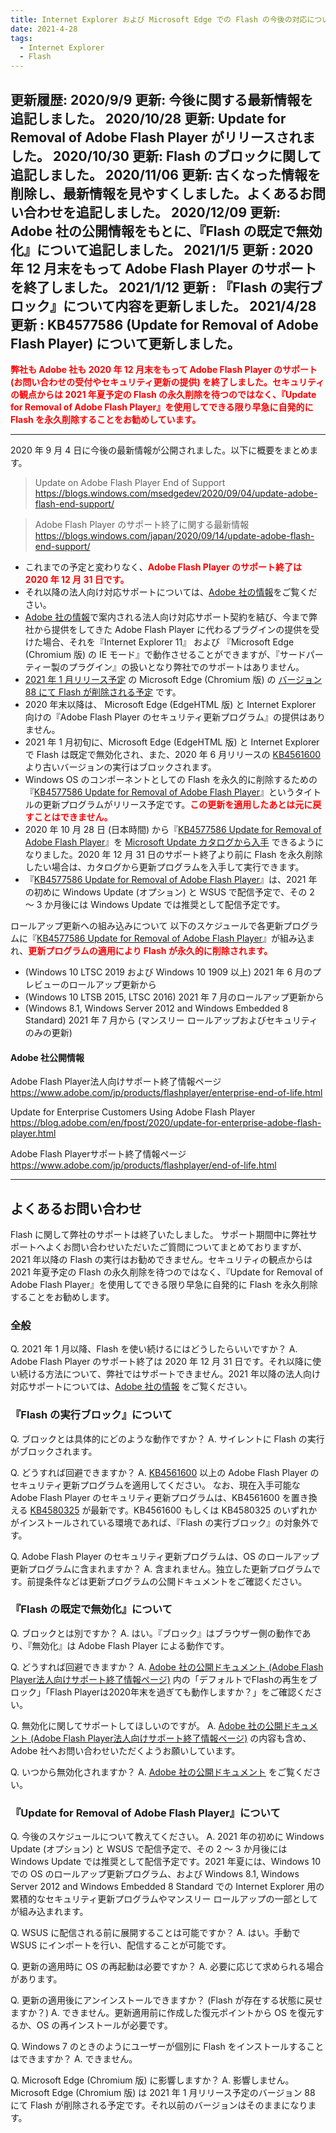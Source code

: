 ```yaml
---
title: Internet Explorer および Microsoft Edge での Flash の今後の対応について
date: 2021-4-28
tags: 
  - Internet Explorer
  - Flash
---
```


更新履歴:
2020/9/9 更新: 今後に関する最新情報を追記しました。
2020/10/28 更新: Update for Removal of Adobe Flash Player がリリースされました。
2020/10/30 更新: Flash のブロックに関して追記しました。
2020/11/06 更新: 古くなった情報を削除し、最新情報を見やすくしました。よくあるお問い合わせを追記しました。
2020/12/09 更新: Adobe 社の公開情報をもとに、『Flash の既定で無効化』について追記しました。
2021/1/5 更新 : 2020 年 12 月末をもって Adobe Flash Player のサポートを終了しました。
2021/1/12 更新 : 『Flash の実行ブロック』について内容を更新しました。
2021/4/28 更新 : KB4577586 (Update for Removal of Adobe Flash Player) について更新しました。
---

<span style="color: #ff0000;font-weight:bold;">弊社も Adobe 社も 2020 年 12 月末をもって Adobe Flash Player のサポート (お問い合わせの受付やセキュリティ更新の提供) を終了しました。セキュリティの観点からは 2021 年夏予定の Flash の永久削除を待つのではなく、『Update for Removal of Adobe Flash Player』を使用してできる限り早急に自発的に Flash を永久削除することをお勧めしています。
</span>

---

2020 年 9 月 4 日に今後の最新情報が公開されました。以下に概要をまとめます。

> Update on Adobe Flash Player End of Support
> https://blogs.windows.com/msedgedev/2020/09/04/update-adobe-flash-end-support/

> Adobe Flash Player のサポート終了に関する最新情報
> https://blogs.windows.com/japan/2020/09/14/update-adobe-flash-end-support/

- これまでの予定と変わりなく、<span style="color: #ff0000;font-weight:bold;">Adobe Flash Player のサポート終了は 2020 年 12 月 31 日です。</span>
- それ以降の法人向け対応サポートについては、[Adobe 社の情報](https://www.adobe.com/jp/products/flashplayer/enterprise-end-of-life.html)をご覧ください。
- [Adobe 社の情報](https://www.adobe.com/jp/products/flashplayer/enterprise-end-of-life.html)で案内される法人向け対応サポート契約を結び、今まで弊社から提供をしてきた Adobe Flash Player に代わるプラグインの提供を受けた場合、それを『Internet Explorer 11』 および 『Microsoft Edge (Chromium 版) の IE モード』で動作させることができますが、『サードパーティー製のプラグイン』の扱いとなり弊社でのサポートはありません。
- [2021 年 1 月リリース予定](https://docs.microsoft.com/en-us/DeployEdge/microsoft-edge-release-schedule) の Microsoft Edge (Chromium 版) の [バージョン 88 にて Flash が削除される予定](https://docs.microsoft.com/en-us/microsoft-edge/web-platform/site-impacting-changes) です。
- 2020 年末以降は、 Microsoft Edge (EdgeHTML 版) と Internet Explorer 向けの『Adobe Flash Player のセキュリティ更新プログラム』の提供はありません。
- 2021 年 1 月初旬に、Microsoft Edge (EdgeHTML 版) と Internet Explorer で Flash は既定で無効化され、また、2020 年 6 月リリースの [KB4561600](https://support.microsoft.com/ja-jp/help/4561600/security-update-for-adobe-flash-player) より古いバージョンの実行はブロックされます。
- Windows OS のコンポーネントとしての Flash を永久的に削除するための『[KB4577586 Update for Removal of Adobe Flash Player](https://support.microsoft.com/en-us/help/4577586/update-for-removal-of-adobe-flash-player)』というタイトルの更新プログラムがリリース予定です。<span style="color: #ff0000;font-weight:bold;">この更新を適用したあとは元に戻すことはできません。</span>
- 2020 年 10 月 28 日 (日本時間) から『[KB4577586 Update for Removal of Adobe Flash Player](https://support.microsoft.com/en-us/help/4577586/update-for-removal-of-adobe-flash-player)』を [Microsoft Update カタログから入手](https://www.catalog.update.microsoft.com/search.aspx?q=4577586) できるようになりました。2020 年 12 月 31 日のサポート終了より前に Flash を永久削除したい場合は、カタログから更新プログラムを入手して実行できます。
- 『[KB4577586 Update for Removal of Adobe Flash Player](https://support.microsoft.com/en-us/help/4577586/update-for-removal-of-adobe-flash-player)』は、2021 年の初めに Windows Update (オプション) と WSUS で配信予定で、その 2 ～ 3 か月後には Windows Update では推奨として配信予定です。

ロールアップ更新への組み込みについて
以下のスケジュールで各更新プログラムに『[KB4577586 Update for Removal of Adobe Flash Player](https://support.microsoft.com/en-us/help/4577586/update-for-removal-of-adobe-flash-player)』が組み込まれ、<span style="color: #ff0000;font-weight:bold;">更新プログラムの適用により Flash が永久的に削除されます。</span>

- (Windows 10 LTSC 2019 および Windows 10 1909 以上) 2021 年 6 月のプレビューのロールアップ更新から
- (Windows 10 LTSB 2015, LTSC 2016) 2021 年 7 月のロールアップ更新から
- (Windows 8.1, Windows Server 2012 and Windows Embedded 8 Standard) 2021 年 7 月から (マンスリー ロールアップおよびセキュリティのみの更新)

#### Adobe 社公開情報

Adobe Flash Player法人向けサポート終了情報ページ
https://www.adobe.com/jp/products/flashplayer/enterprise-end-of-life.html

Update for Enterprise Customers Using Adobe Flash Player
https://blog.adobe.com/en/fpost/2020/update-for-enterprise-adobe-flash-player.html

Adobe Flash Playerサポート終了情報ページ
https://www.adobe.com/jp/products/flashplayer/end-of-life.html

---

## よくあるお問い合わせ
Flash に関して弊社のサポートは終了いたしました。
サポート期間中に弊社サポートへよくお問い合わせいただいたご質問についてまとめておりますが、2021 年以降の Flash の実行はお勧めできません。セキュリティの観点からは 2021 年夏予定の Flash の永久削除を待つのではなく、『Update for Removal of Adobe Flash Player』を使用してできる限り早急に自発的に Flash を永久削除することをお勧めします。

### 全般
Q. 2021 年 1 月以降、Flash を使い続けるにはどうしたらいいですか？
A. Adobe Flash Player のサポート終了は 2020 年 12 月 31 日です。それ以降に使い続ける方法について、弊社ではサポートできません。2021 年以降の法人向け対応サポートについては、[Adobe 社の情報](https://www.adobe.com/jp/products/flashplayer/enterprise-end-of-life.html) をご覧ください。

### 『Flash の実行ブロック』について
Q. ブロックとは具体的にどのような動作ですか？
A. サイレントに Flash の実行がブロックされます。

Q. どうすれば回避できますか？
A. [KB4561600](https://support.microsoft.com/ja-jp/help/4561600/security-update-for-adobe-flash-player) 以上の Adobe Flash Player のセキュリティ更新プログラムを適用してください。
なお、現在入手可能な Adobe Flash Player のセキュリティ更新プログラムは、KB4561600 を置き換える [KB4580325](https://support.microsoft.com/ja-jp/help/4580325/security-update) が最新です。KB4561600 もしくは KB4580325 のいずれかがインストールされている環境であれば、『Flash の実行ブロック』の対象外です。

Q. Adobe Flash Player のセキュリティ更新プログラムは、OS のロールアップ更新プログラムに含まれますか？
A. 含まれません。独立した更新プログラムです。前提条件などは更新プログラムの公開ドキュメントをご確認ください。

### 『Flash の既定で無効化』について
Q. ブロックとは別ですか？
A. はい。『ブロック』はブラウザー側の動作であり、『無効化』は Adobe Flash Player による動作です。

Q. どうすれば回避できますか？
A. [Adobe 社の公開ドキュメント (Adobe Flash Player法人向けサポート終了情報ページ)](https://www.adobe.com/jp/products/flashplayer/enterprise-end-of-life.html) 内の「デフォルトでFlashの再生をブロック」「Flash Playerは2020年末を過ぎても動作しますか？」をご確認ください。

Q. 無効化に関してサポートしてほしいのですが。
A. [Adobe 社の公開ドキュメント (Adobe Flash Player法人向けサポート終了情報ページ)](https://www.adobe.com/jp/products/flashplayer/enterprise-end-of-life.html) の内容も含め、Adobe 社へお問い合わせいただくようお願いしています。

Q. いつから無効化されますか？
A. [Adobe 社の公開ドキュメント](https://www.adobe.com/jp/products/flashplayer/end-of-life.html) をご覧ください。

### 『Update for Removal of Adobe Flash Player』について
Q. 今後のスケジュールについて教えてください。
A. 2021 年の初めに Windows Update (オプション) と WSUS で配信予定で、その 2 ～ 3 か月後には Windows Update では推奨として配信予定です。2021 年夏には、Windows 10 での OS のロールアップ更新プログラム、および Windows 8.1, Windows Server 2012 and Windows Embedded 8 Standard での Internet Explorer 用の累積的なセキュリティ更新プログラムやマンスリー ロールアップの一部としてが組み込まれます。

Q. WSUS に配信される前に展開することは可能ですか？
A. はい。手動で WSUS にインポートを行い、配信することが可能です。

Q. 更新の適用時に OS の再起動は必要ですか？
A. 必要に応じて求められる場合があります。

Q. 更新の適用後にアンインストールできますか？ (Flash が存在する状態に戻せますか？)
A. できません。更新適用前に作成した復元ポイントから OS を復元するか、OS の再インストールが必要です。

Q. Windows 7 のときのようにユーザーが個別に Flash をインストールすることはできますか？
A. できません。

Q. Microsoft Edge (Chromium 版) に影響しますか？
A. 影響しません。Microsoft Edge (Chromium 版) は 2021 年 1 月リリース予定のバージョン 88 にて Flash が削除される予定です。それ以前のバージョンはそのままになります。
